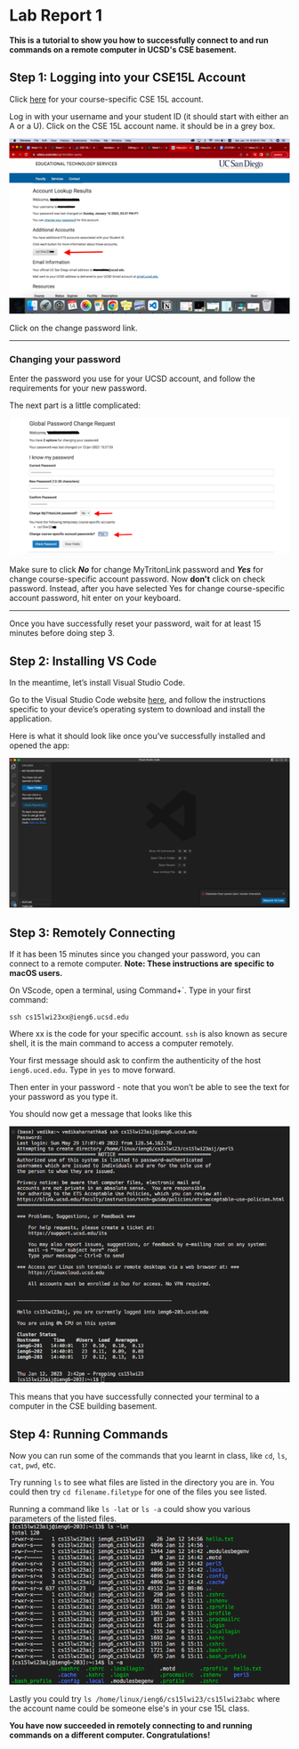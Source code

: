 # Lab Report 1

**This is a tutorial to show you how to successfully connect to and run commands on a remote computer in UCSD's CSE basement.**

## Step 1: Logging into your CSE15L Account
Click [here](https://sdacs.ucsd.edu/~icc/index.php) for your course-specific CSE 15L account.

Log in with your username and your student ID (it should start with either an A or a U). 
Click on the CSE 15L account name. it should be in a grey box. 

![Picture of page once logged in](SS1.png)

Click on the change password link.

---
### Changing your password
Enter the password you use for your UCSD account, and follow the requirements for your new password.

The next part is a little complicated:

![Picture of password change page](https://github.com/vharnathka/cse15l-lab-reports/blob/main/CSE15L%20SS2.png)

Make sure to click ***No*** for change MyTritonLink password and ***Yes*** for change course-specific account password. Now **don't** click on check password. Instead, after you have selected Yes for change course-specific account password, hit enter on your keyboard. 

---

Once you have successfully reset your password, wait for at least 15 minutes before doing step 3.

## Step 2: Installing VS Code
In the meantime, let’s install Visual Studio Code.

Go to the Visual Studio Code website [here](https://code.visualstudio.com/), and follow the instructions specific to your device’s operating system to download and install the application.

Here is what it should look like once you’ve successfully installed and opened the app:

![Picture of VSCode open](https://github.com/vharnathka/cse15l-lab-reports/blob/main/CSE15L%20SS3.png)

## Step 3: Remotely Connecting
If it has been 15 minutes since you changed your password, you can connect to a remote computer. **Note: These instructions are specific to macOS users.**

On VScode, open a terminal, using Command+`. Type in your first command:

```
ssh cs15lwi23xx@ieng6.ucsd.edu
```

Where xx is the code for your specific account. `ssh` is also known as secure shell, it is the main command to access a computer remotely.

Your first message should ask to confirm the authenticity of the host `ieng6.uced.edu`. Type in `yes` to move forward.

Then enter in your password - note that you won’t be able to see the text for your password as you type it.

You should now get a message that looks like this

![Image of login page](https://github.com/vharnathka/cse15l-lab-reports/blob/main/15L%20SS4.png)

This means that you have successfully connected your terminal to a computer in the CSE building basement.

## Step 4: Running Commands
Now you can run some of the commands that you learnt in class, like `cd`, `ls`, `cat`, `pwd`, etc.

Try running `ls` to see what files are listed in the directory you are in. 
You could then try `cd filename.filetype` for one of the files you see listed.

Running a command like `ls -lat` or `ls -a` could show you various parameters of the listed files.
![image of ls -lat](https://github.com/vharnathka/cse15l-lab-reports/blob/main/15L%20SS5.png)

Lastly you could try `ls /home/linux/ieng6/cs15lwi23/cs15lwi23abc` where the account name could be someone else's in your cse 15L class.


**You have now succeeded in remotely connecting to and running commands on a different computer.
Congratulations!**
